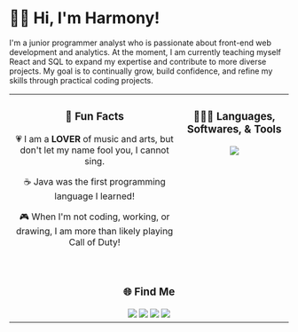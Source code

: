 # 👋🏾 Hi, I'm Harmony!

I'm a junior programmer analyst who is passionate about front-end web development and analytics. At the moment, I am currently teaching myself React and SQL to expand my expertise and contribute to more diverse projects. My goal is to continually grow, build confidence, and refine my skills through practical coding projects.

<table>
  <tr>
    <td align="center">
        <h3>💭 Fun Facts</h3>
        <p>💗 I am a <strong>LOVER</strong> of music and arts, but don't let my name fool you, I cannot sing.</p>
        <p>☕ Java was the first programming language I learned!</p>
        <p>🎮 When I'm not coding, working, or drawing, I am more than likely playing Call of Duty!</p>
        </br>
    </td>
    <td align ="center" valign="top">
        <h3>👩🏾‍💻 Languages, Softwares, & Tools</h3>
        <img style ="text-align: center;" src="https://skillicons.dev/icons?i=arduino,html,css,js,java,cpp,py,visualstudio,vscode,github&perline=4">
    </td>
  </tr>
  
  <tr>
    <td colspan="2" align="center">
        <h3>🌐 Find Me</h3>
        <div align="center">
        <a href = "www.linkedin.com/in/harmony-mothershed"><img src= "https://img.shields.io/badge/LinkedIn-0077B5?style=for-the-badge&logo=linkedin&logoColor=white" /></a>
        <a href = "https://www.facebook.com/profile.php?id=100081624061498&mibextid=JRoKGi"><img src= "https://img.shields.io/badge/Facebook-1877F2?style=for-the-badge&logo=facebook&logoColor=white"/></a>
        <a href = "https://www.tiktok.com/@dehsrehtom?_t=8rKvHzDtsjf&_r=1"><img src= "https://img.shields.io/badge/TikTok-000000?style=for-the-badge&logo=tiktok&logoColor=white"/></a>
        <a href= "https://www.instagram.com/dehsrehtom?igsh=MWE2OGNqeDExMHN0aw%3D%3D&utm_source=qr"><img src= "https://img.shields.io/badge/Instagram-E4405F?style=for-the-badge&logo=instagram&logoColor=white" /></a>
        </div>
    </td>
  </tr>
</table>
